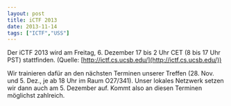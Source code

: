 ```yaml
---
layout: post
title: iCTF 2013
date: 2013-11-14
tags: ["ICTF","USS"]
---
```


Der iCTF 2013 wird am Freitag, 6. Dezember 17 bis 2 Uhr CET (8 bis 17 Uhr PST) stattfinden. (Quelle: [http://ictf.cs.ucsb.edu/](http://ictf.cs.ucsb.edu/))

Wir trainieren dafür an den nächsten Terminen unserer Treffen (28. Nov. und 5. Dez., je ab 18 Uhr im Raum O27/341). Unser lokales Netzwerk setzen wir dann auch am 5. Dezember auf. Kommt also an diesen Terminen möglichst zahlreich.
